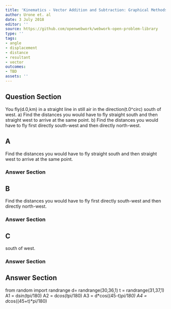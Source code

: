 ```yaml
---
title: 'Kinematics - Vector Addition and Subtraction: Graphical Methods'
author: Urone et. al
date: 3 July 2018
editor: ''
source: https://github.com/openwebwork/webwork-open-problem-library
type: ''
tags:
- angle
- displacement
- distance
- resultant
- vector
outcomes:
- TBD
assets: ''
---
```


## Question Section 

You fly(d.0,km) in a straight line in still air in the direction(t.0^circ) south of west.
a) Find the distances you would have to fly straight south and then straight west to arrive at the same point.
b) Find the distances you would have to fly first directly south-west and then directly north-west.
## A
Find the distances you would have to fly straight south and then straight west to arrive at the same point.
### Answer Section
## B
Find the distances you would have to fly first directly south-west and then directly north-west.
### Answer Section
## C
south of west.
### Answer Section


## Answer Section

from random import randrange
d= randrange(30,36,1)
t = randrange(31,37,1)
A1 = d*sin(t*pi/180)
A2 = d*cos(t*pi/180)
A3 = d*cos((45-t)*pi/180)
A4 = d*cos((45+t)*pi/180)